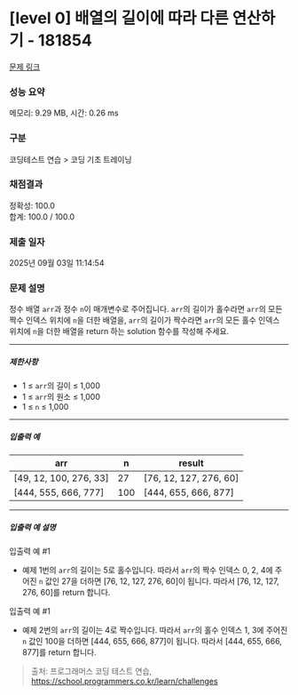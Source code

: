 # [level 0] 배열의 길이에 따라 다른 연산하기 - 181854 

[문제 링크](https://school.programmers.co.kr/learn/courses/30/lessons/181854) 

### 성능 요약

메모리: 9.29 MB, 시간: 0.26 ms

### 구분

코딩테스트 연습 > 코딩 기초 트레이닝

### 채점결과

정확성: 100.0<br/>합계: 100.0 / 100.0

### 제출 일자

2025년 09월 03일 11:14:54

### 문제 설명

<p>정수 배열 <code>arr</code>과 정수 <code>n</code>이 매개변수로 주어집니다. <code>arr</code>의 길이가 홀수라면 <code>arr</code>의 모든 짝수 인덱스 위치에 <code>n</code>을 더한 배열을, <code>arr</code>의 길이가 짝수라면 <code>arr</code>의 모든 홀수 인덱스 위치에 <code>n</code>을 더한 배열을 return 하는 solution 함수를 작성해 주세요.</p>

<hr>

<h5>제한사항</h5>

<ul>
<li>1 ≤ <code>arr</code>의 길이 ≤ 1,000</li>
<li>1 ≤ <code>arr</code>의 원소 ≤ 1,000</li>
<li>1 ≤ <code>n</code> ≤ 1,000</li>
</ul>

<hr>

<h5>입출력 예</h5>
<table class="table">
        <thead><tr>
<th>arr</th>
<th>n</th>
<th>result</th>
</tr>
</thead>
        <tbody><tr>
<td>[49, 12, 100, 276, 33]</td>
<td>27</td>
<td>[76, 12, 127, 276, 60]</td>
</tr>
<tr>
<td>[444, 555, 666, 777]</td>
<td>100</td>
<td>[444, 655, 666, 877]</td>
</tr>
</tbody>
      </table>
<hr>

<h5>입출력 예 설명</h5>

<p>입출력 예 #1</p>

<ul>
<li>예제 1번의 <code>arr</code>의 길이는 5로 홀수입니다. 따라서 <code>arr</code>의 짝수 인덱스 0, 2, 4에 주어진 <code>n</code> 값인 27을 더하면 [76, 12, 127, 276, 60]이 됩니다. 따라서 [76, 12, 127, 276, 60]를 return 합니다.</li>
</ul>

<p>입출력 예 #1</p>

<ul>
<li>예제 2번의 <code>arr</code>의 길이는 4로 짝수입니다. 따라서 <code>arr</code>의 홀수 인덱스 1, 3에 주어진 <code>n</code> 값인 100을 더하면 [444, 655, 666, 877]이 됩니다. 따라서 [444, 655, 666, 877]를 return 합니다.</li>
</ul>


> 출처: 프로그래머스 코딩 테스트 연습, https://school.programmers.co.kr/learn/challenges